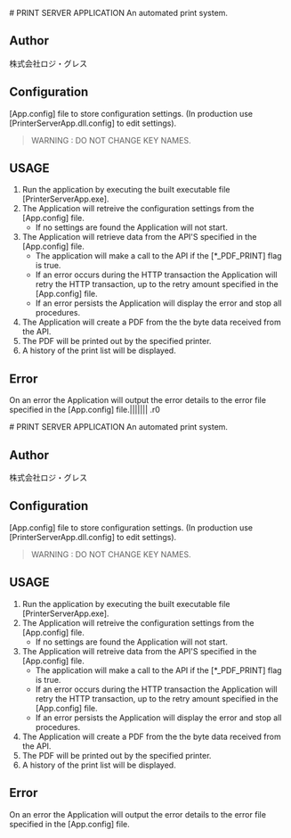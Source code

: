 
﻿# PRINT SERVER APPLICATION
An automated print system.

## Author
株式会社ロジ・グレス

## Configuration
[App.config] file to store configuration settings. 
(In production use [PrinterServerApp.dll.config] to edit settings).
>WARNING : DO NOT CHANGE KEY NAMES.

## USAGE
1. Run the application by executing the built executable file [PrinterServerApp.exe].
2. The Application will retreive the configuration settings from the [App.config] file.
	* If no settings are found the Application will not start.
3. The Application will retrieve data from the API'S specified in the [App.config] file.
	* The application will make a call to the API if the [*_PDF_PRINT] flag is true.
	* If an error occurs during the HTTP transaction the Application will retry the HTTP transaction, up to the retry amount specified in the [App.config] file.
	* If an error persists the Application will display the error and stop all procedures.
4. The Application will create a PDF from the the byte data received from the API.
5. The PDF will be printed out by the specified printer.
6. A history of the print list will be displayed.

## Error
On an error the Application will output the error details to the error file specified in the [App.config] file.||||||| .r0

﻿# PRINT SERVER APPLICATION
An automated print system.

## Author
株式会社ロジ・グレス

## Configuration
[App.config] file to store configuration settings. 
(In production use [PrinterServerApp.dll.config] to edit settings).
>WARNING : DO NOT CHANGE KEY NAMES.

## USAGE
1. Run the application by executing the built executable file [PrinterServerApp.exe].
2. The Application will retreive the configuration settings from the [App.config] file.
	* If no settings are found the Application will not start.
3. The Application will retreive data from the API'S specified in the [App.config] file.
	* The application will make a call to the API if the [*_PDF_PRINT] flag is true.
	* If an error occurs during the HTTP transaction the Application will retry the HTTP transaction, up to the retry amount specified in the [App.config] file.
	* If an error persists the Application will display the error and stop all procedures.
4. The Application will create a PDF from the the byte data received from the API.
5. The PDF will be printed out by the specified printer.
6. A history of the print list will be displayed.

## Error
On an error the Application will output the error details to the error file specified in the [App.config] file.

